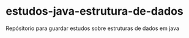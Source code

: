 # estudos-java-estrutura-de-dados
Repósitorio para guardar estudos sobre estruturas de dados em java
